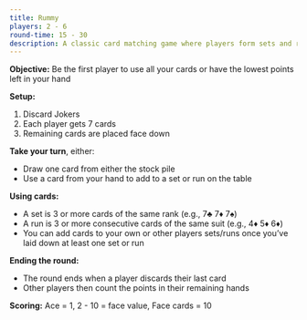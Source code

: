 ```yaml
---
title: Rummy
players: 2 - 6
round-time: 15 - 30
description: A classic card matching game where players form sets and runs of cards, aiming to be the first to use all their cards or have the lowest score.
---
```


**Objective:** Be the first player to use all your cards or have the lowest points left in your hand

**Setup:**

1. Discard Jokers
2. Each player gets 7 cards
3. Remaining cards are placed face down

**Take your turn**, either:

- Draw one card from either the stock pile
- Use a card from your hand to add to a set or run on the table

**Using cards:**

- A set is 3 or more cards of the same rank (e.g., 7♣ 7♦ 7♠)
- A run is 3 or more consecutive cards of the same suit (e.g., 4♦ 5♦ 6♦)
- You can add cards to your own or other players sets/runs once you’ve laid down at least one set or run

**Ending the round:**

- The round ends when a player discards their last card
- Other players then count the points in their remaining hands

**Scoring:** Ace = 1, 2 - 10 = face value, Face cards = 10
